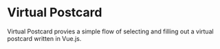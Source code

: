 # Virtual Postcard

Virtual Postcard provies a simple flow of selecting and filling out a virtual postcard written in Vue.js.